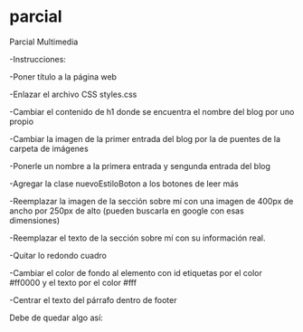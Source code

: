 # parcial
Parcial Multimedia

-Instrucciones:

  -Poner título a la página web

  -Enlazar el archivo CSS styles.css

  -Cambiar el contenido de h1 donde se encuentra el nombre del blog por uno propio

  -Cambiar la imagen de la primer entrada del blog por la de puentes de la carpeta de imágenes

  -Ponerle un nombre a la primera entrada y sengunda entrada del blog

  -Agregar la clase nuevoEstiloBoton a los botones de leer más

  -Reemplazar la imagen de la sección sobre mí con una imagen de 400px de ancho por 250px de alto (pueden buscarla en google con esas dimensiones)

  -Reemplazar el texto de la sección sobre mí con su información real.

  -Quitar lo redondo cuadro

  -Cambiar el color de fondo al elemento con id etiquetas por el color #ff0000 y el texto por el color #fff

  -Centrar el texto del párrafo dentro de footer

Debe de quedar algo así:
